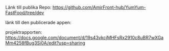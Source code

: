 Länk till publika Repo: https://github.com/AmirFront-hub/YumYum-FastFood/tree/dev

länk till den publicerade appen:

projektrapporten: https://docs.google.com/document/d/19s43vkcjMHFsRx2910c8uBR7wXGaMm4258fBug3Si0A/edit?usp=sharing
